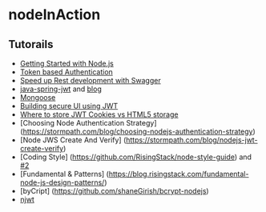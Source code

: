 # nodeInAction
## Tutorails
 - [Getting Started with Node.js](https://blog.risingstack.com/node-hero-tutorial-getting-started-with-node-js/)
 - [Token based Authentication](https://scotch.io/tutorials/authenticate-a-node-js-api-with-json-web-tokens)
 - [Speed up Rest development with Swagger](https://scotch.io/tutorials/speed-up-your-restful-api-development-in-node-js-with-swagger)
 - [java-spring-jwt](https://github.com/szerhusenBC/jwt-spring-security-demo) and [blog](https://www.toptal.com/java/rest-security-with-jwt-spring-security-and-java)
 - [Mongoose](https://scotch.io/tutorials/using-mongoosejs-in-node-js-and-mongodb-applications)
 - [Building secure UI using JWT](https://stormpath.com/blog/build-secure-user-interfaces-using-jwts)
 - [Where to store JWT Cookies vs HTML5 storage](https://stormpath.com/blog/where-to-store-your-jwts-cookies-vs-html5-web-storage)
 - [Choosing Node Authentication Strategy] (https://stormpath.com/blog/choosing-nodejs-authentication-strategy)
 - [Node JWS Create And Verify] (https://stormpath.com/blog/nodejs-jwt-create-verify)
 - [Coding Style] (https://github.com/RisingStack/node-style-guide) and [#2](https://github.com/airbnb/javascript)
 - [Fundamental & Patterns] (https://blog.risingstack.com/fundamental-node-js-design-patterns/)
 - [byCript] (https://github.com/shaneGirish/bcrypt-nodejs) 
 - [njwt](https://github.com/jwtk/njwt)
